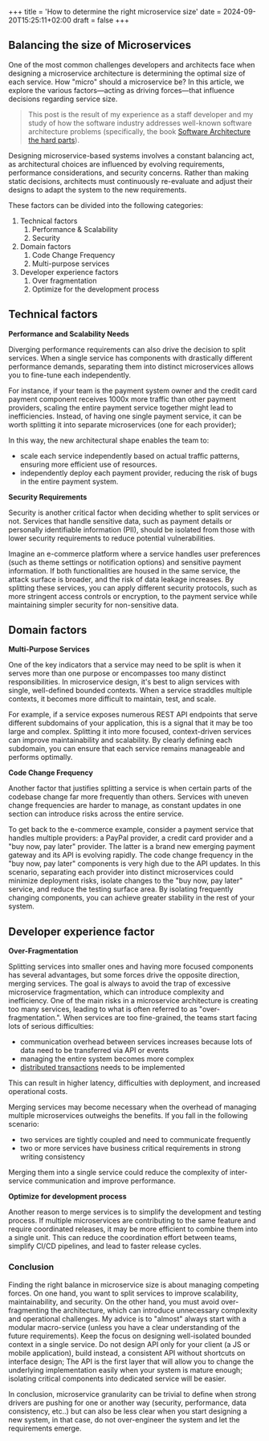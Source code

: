 +++
title = 'How to determine the right microservice size'
date = 2024-09-20T15:25:11+02:00
draft = false
+++

## Balancing the size of Microservices

One of the most common challenges developers and architects face when designing a microservice architecture is determining the optimal size of each service. How "micro" should a microservice be? In this article, we explore the various factors—acting as driving forces—that influence decisions regarding service size.
<!--more-->

> This post is the result of my experience as a staff developer and my study of how the software industry addresses well-known software architecture problems (specifically, the book [Software Architecture the hard parts](https://www.amazon.com/Software-Architecture-Trade-Off-Distributed-Architectures/dp/1492086894/)).

Designing microservice-based systems involves a constant balancing act, as architectural choices are influenced by evolving requirements, performance considerations, and security concerns. Rather than making static decisions, architects must continuously re-evaluate and adjust their designs to adapt the system to the new requirements.

These factors can be divided into the following categories:

1. Technical factors
    1. Performance & Scalability
    2. Security
2. Domain factors
    1. Code Change Frequency
    2. Multi-purpose services
3. Developer experience factors
    1. Over fragmentation
    2. Optimize for the development process

## Technical factors

**Performance and Scalability Needs**

Diverging performance requirements can also drive the decision to split services. When a single service has components with drastically different performance demands, separating them into distinct microservices allows you to fine-tune each independently.

For instance, if your team is the payment system owner and the credit card payment component receives 1000x more traffic than other payment providers, scaling the entire payment service together might lead to inefficiencies. Instead, of having one single payment service, it can be worth splitting it into separate microservices (one for each provider);

In this way, the new architectural shape enables the team to:
- scale each service independently based on actual traffic patterns, ensuring more efficient use of resources.
- independently deploy each payment provider, reducing the risk of bugs in the entire payment system.

**Security Requirements**

Security is another critical factor when deciding whether to split services or not.
Services that handle sensitive data, such as payment details or personally identifiable information (PII), should be isolated from those with lower security requirements to reduce potential vulnerabilities.

Imagine an e-commerce platform where a service handles user preferences (such as theme settings or notification options) and sensitive payment information. If both functionalities are housed in the same service, the attack surface is broader, and the risk of data leakage increases. By splitting these services, you can apply different security protocols, such as more stringent access controls or encryption, to the payment service while maintaining simpler security for non-sensitive data.

## Domain factors

**Multi-Purpose Services**

One of the key indicators that a service may need to be split is when it serves more than one purpose or encompasses too many distinct responsibilities. In microservice design, it's best to align services with single, well-defined bounded contexts. When a service straddles multiple contexts, it becomes more difficult to maintain, test, and scale.

For example, if a service exposes numerous REST API endpoints that serve different subdomains of your application, this is a signal that it may be too large and complex. Splitting it into more focused, context-driven services can improve maintainability and scalability. By clearly defining each subdomain, you can ensure that each service remains manageable and performs optimally.

**Code Change Frequency**

Another factor that justifies splitting a service is when certain parts of the codebase change far more frequently than others. Services with uneven change frequencies are harder to manage, as constant updates in one section can introduce risks across the entire service.

To get back to the e-commerce example, consider a payment service that handles multiple providers: a PayPal provider, a credit card provider and a "buy now, pay later" provider. The latter is a brand new emerging payment gateway and its API is evolving rapidly.
The code change frequency in the "buy now, pay later" components is very high due to the API updates. In this scenario, separating each provider into distinct microservices could minimize deployment risks, isolate changes to the "buy now, pay later" service, and reduce the testing surface area. By isolating frequently changing components, you can achieve greater stability in the rest of your system.


## Developer experience factor

**Over-Fragmentation**

Splitting services into smaller ones and having more focused components has several advantages, but some forces drive the opposite direction, merging services. The goal is always to avoid the trap of excessive microservice fragmentation, which can introduce complexity and inefficiency.
One of the main risks in a microservice architecture is creating too many services, leading to what is often referred to as "over-fragmentation.".
When services are too fine-grained, the teams start facing lots of serious difficulties:
- communication overhead between services increases because lots of data need to be transferred via API or events
- managing the entire system becomes more complex
- [distributed transactions](https://developers.redhat.com/articles/2021/09/21/distributed-transaction-patterns-microservices-compared) needs to be implemented 

This can result in higher latency, difficulties with deployment, and increased operational costs.

Merging services may become necessary when the overhead of managing multiple microservices outweighs the benefits.
If you fall in the following scenario:
- two services are tightly coupled and need to communicate frequently
- two or more services have business critical requirements in strong writing consistency

Merging them into a single service could reduce the complexity of inter-service communication and improve performance.

**Optimize for development process**

Another reason to merge services is to simplify the development and testing process. If multiple microservices are contributing to the same feature and require coordinated releases, it may be more efficient to combine them into a single unit. This can reduce the coordination effort between teams, simplify CI/CD pipelines, and lead to faster release cycles.

### Conclusion

Finding the right balance in microservice size is about managing competing forces. On one hand, you want to split services to improve scalability, maintainability, and security. On the other hand, you must avoid over-fragmenting the architecture, which can introduce unnecessary complexity and operational challenges.
My advice is to "almost" always start with a modular macro-service (unless you have a clear understanding of the future requirements). Keep the focus on designing well-isolated bounded context in a single service.
Do not design API only for your client (a JS or mobile application), build instead, a consistent API without shortcuts on interface design; The API is the first layer that will allow you to change the underlying implementation easily when your system is mature enough; isolating critical components into dedicated service will be easier.

In conclusion, microservice granularity can be trivial to define when strong drivers are pushing for one or another way (security, performance, data consistency, etc..) but can also be less clear when you start designing a new system, in that case, do not over-engineer the system and let the requirements emerge.